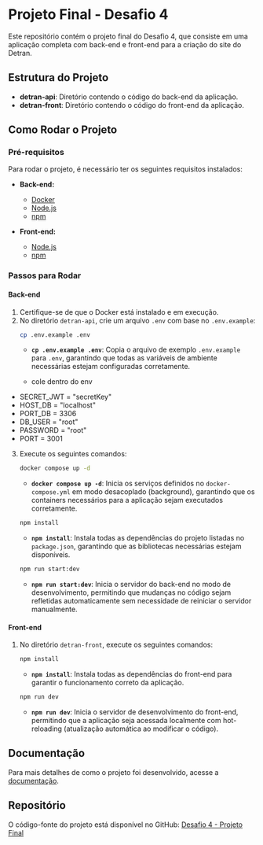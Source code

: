 # Projeto Final - Desafio 4

Este repositório contém o projeto final do Desafio 4, que consiste em uma aplicação completa com back-end e front-end para a criação do site do Detran.

## Estrutura do Projeto

- **detran-api**: Diretório contendo o código do back-end da aplicação.
- **detran-front**: Diretório contendo o código do front-end da aplicação.

## Como Rodar o Projeto

### Pré-requisitos

Para rodar o projeto, é necessário ter os seguintes requisitos instalados:

- **Back-end:**
  - [Docker](https://docs.docker.com/get-docker/)
  - [Node.js](https://nodejs.org/en/download/)
  - [npm](https://docs.npmjs.com/downloading-and-installing-node-js-and-npm)
  
- **Front-end:**
  - [Node.js](https://nodejs.org/en/download/)
  - [npm](https://docs.npmjs.com/downloading-and-installing-node-js-and-npm)

### Passos para Rodar

#### Back-end
1. Certifique-se de que o Docker está instalado e em execução.
2. No diretório `detran-api`, crie um arquivo `.env` com base no `.env.example`:
   ```sh
   cp .env.example .env
   ```
   - **`cp .env.example .env`**: Copia o arquivo de exemplo `.env.example` para `.env`, garantindo que todas as variáveis de ambiente necessárias estejam configuradas corretamente.
  
   - cole dentro do env
  - SECRET_JWT = "secretKey"
  - HOST_DB = "localhost"
  - PORT_DB = 3306
  - DB_USER = "root"
  - PASSWORD = "root"
  - PORT = 3001

    
3. Execute os seguintes comandos:
   ```sh
   docker compose up -d
   ```
   - **`docker compose up -d`**: Inicia os serviços definidos no `docker-compose.yml` em modo desacoplado (background), garantindo que os containers necessários para a aplicação sejam executados corretamente.
   
   ```sh
   npm install
   ```
   - **`npm install`**: Instala todas as dependências do projeto listadas no `package.json`, garantindo que as bibliotecas necessárias estejam disponíveis.
   
   ```sh
   npm run start:dev
   ```
   - **`npm run start:dev`**: Inicia o servidor do back-end no modo de desenvolvimento, permitindo que mudanças no código sejam refletidas automaticamente sem necessidade de reiniciar o servidor manualmente.

#### Front-end
1. No diretório `detran-front`, execute os seguintes comandos:
   ```sh
   npm install
   ```
   - **`npm install`**: Instala todas as dependências do front-end para garantir o funcionamento correto da aplicação.
   
   ```sh
   npm run dev
   ```
   - **`npm run dev`**: Inicia o servidor de desenvolvimento do front-end, permitindo que a aplicação seja acessada localmente com hot-reloading (atualização automática ao modificar o código).

## Documentação

Para mais detalhes de como o projeto foi desenvolvido, acesse a [documentação](https://talesrg.github.io/Desafio-4-Projeto-Final/).

## Repositório

O código-fonte do projeto está disponível no GitHub: [Desafio 4 - Projeto Final](https://github.com/TalesRG/Desafio-4-Projeto-Final)
